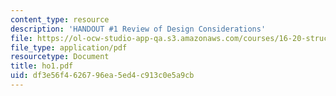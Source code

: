 ```yaml
---
content_type: resource
description: 'HANDOUT #1 Review of Design Considerations'
file: https://ol-ocw-studio-app-qa.s3.amazonaws.com/courses/16-20-structural-mechanics-fall-2002/df3e56f4626796ea5ed4c913c0e5a9cb_ho1.pdf
file_type: application/pdf
resourcetype: Document
title: ho1.pdf
uid: df3e56f4-6267-96ea-5ed4-c913c0e5a9cb
---
```

